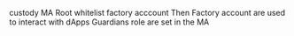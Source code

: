 custody MA Root whitelist factory acccount
Then Factory account are used to interact with dApps
Guardians role are set in the MA 